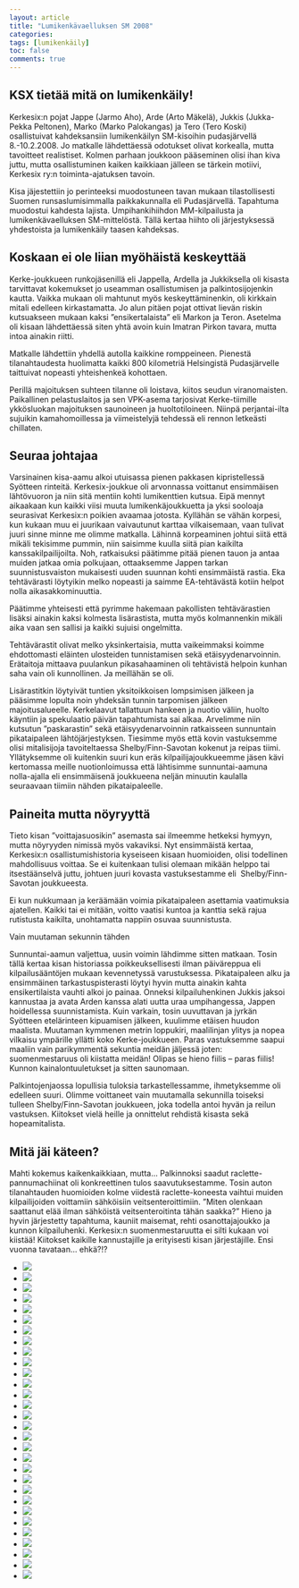 ```yaml
---
layout: article
title: "Lumikenkävaelluksen SM 2008"
categories:
tags: [lumikenkäily]
toc: false
comments: true
---
```


## KSX tietää mitä on lumikenkäily!

Kerkesix:n pojat Jappe (Jarmo Aho), Arde (Arto Mäkelä), Jukkis
(Jukka-Pekka Peltonen), Marko (Marko Palokangas) ja Tero (Tero Koski)
osallistuivat kahdeksansiin lumikenkäilyn SM-kisoihin pudasjärvellä
8.-10.2.2008. Jo matkalle lähdettäessä odotukset olivat korkealla, mutta
tavoitteet realistiset. Kolmen parhaan joukkoon pääseminen olisi ihan
kiva juttu, mutta osallistuminen kaiken kaikkiaan jälleen se tärkein
motiivi, Kerkesix ry:n toiminta-ajatuksen tavoin.

Kisa jäjestettiin jo perinteeksi muodostuneen tavan mukaan
tilastollisesti Suomen runsaslumisimmalla paikkakunnalla eli
Pudasjärvellä. Tapahtuma muodostui kahdesta lajista. Umpihankihiihdon
MM-kilpailusta ja lumikenkävaelluksen SM-mittelöstä. Tällä kertaa hiihto
oli järjestyksessä yhdestoista ja lumikenkäily taasen kahdeksas.

## Koskaan ei ole liian myöhäistä keskeyttää

Kerke-joukkueen runkojäsenillä eli Jappella, Ardella ja Jukkiksella oli
kisasta tarvittavat kokemukset jo useamman osallistumisen ja
palkintosijojenkin kautta. Vaikka mukaan oli mahtunut myös
keskeyttäminenkin, oli kirkkain mitali edelleen kirkastamatta. Jo alun
pitäen pojat ottivat lievän riskin kutsuakseen mukaan kaksi
”ensikertalaista” eli Markon ja Teron. Asetelma oli kisaan lähdettäessä
siten yhtä avoin kuin Imatran Pirkon tavara, mutta intoa ainakin riitti.

Matkalle lähdettiin yhdellä autolla kaikkine romppeineen. Pienestä
tilanahtaudesta huolimatta kaikki 800 kilometriä Helsingistä
Pudasjärvelle taittuivat nopeasti yhteishenkeä kohottaen.

Perillä majoituksen suhteen tilanne oli loistava, kiitos seudun
viranomaisten. Paikallinen pelastuslaitos ja sen VPK-asema tarjosivat
Kerke-tiimille ykkösluokan majoituksen saunoineen ja huoltotiloineen.
Niinpä perjantai-ilta sujuikin kamahomoillessa ja viimeistelyjä tehdessä
eli rennon letkeästi chillaten.

## Seuraa johtajaa

Varsinainen kisa-aamu alkoi utuisassa pienen pakkasen kipristellessä
Syötteen rinteitä. Kerkesix-joukkue oli arvonnassa voittanut ensimmäisen
lähtövuoron ja niin sitä mentiin kohti lumikenttien kutsua. Eipä mennyt
aikaakaan kun kaikki viisi muuta lumikenkäjoukkuetta ja yksi sooloaja
seurasivat Kerkesix:n poikien avaamaa jotosta. Kyllähän se vähän
korpesi, kun kukaan muu ei juurikaan vaivautunut karttaa vilkaisemaan,
vaan tulivat juuri sinne minne me olimme matkalla. Lähinnä korpeaminen
johtui siitä että mikäli tekisimme pummin, niin saisimme kuulla siitä
pian kaikilta kanssakilpailijoilta. Noh, ratkaisuksi päätimme pitää
pienen tauon ja antaa muiden jatkaa omia polkujaan, ottaaksemme Jappen
tarkan suunnistusvaiston mukaisesti uuden suunnan kohti ensimmäistä
rastia. Eka tehtävärasti löytyikin melko nopeasti ja saimme
EA-tehtävästä kotiin helpot nolla aikasakkominuuttia.

Päätimme yhteisesti että pyrimme hakemaan pakollisten tehtävärastien
lisäksi ainakin kaksi kolmesta lisärastista, mutta myös kolmannenkin
mikäli aika vaan sen sallisi ja kaikki sujuisi ongelmitta.

Tehtävärastit olivat melko yksinkertaisia, mutta vaikeimmaksi koimme
ehdottomasti eläinten ulosteiden tunnistamisen sekä etäisyydenarvoinnin.
Erätaitoja mittaava puulankun pikasahaaminen oli tehtävistä helpoin
kunhan saha vain oli kunnollinen. Ja meillähän se oli.

Lisärastitkin löytyivät tuntien yksitoikkoisen lompsimisen jälkeen ja
pääsimme lopulta noin yhdeksän tunnin tarpomisen jälkeen
majoitusalueelle. Kerkelaavut tallattuun hankeen ja nuotio väliin,
huolto käyntiin ja spekulaatio päivän tapahtumista sai alkaa. Arvelimme
niin kutsutun ”paskarastin” sekä etäisyydenarvoinnin ratkaisseen
sunnuntain pikataipaleen lähtöjärjestyksen. Tiesimme myös että kovin
vastuksemme olisi mitalisijoja tavoiteltaessa Shelby/Finn-Savotan
kokenut ja reipas tiimi. Yllätyksemme oli kuitenkin suuri kun eräs
kilpailijajoukkueemme jäsen kävi kertomassa meille nuotionloimussa että
lähtisimme sunnuntai-aamuna nolla-ajalla eli ensimmäisenä joukkueena
neljän minuutin kaulalla seuraavaan tiimiin nähden pikataipaleelle.

## Paineita mutta nöyryyttä

Tieto kisan ”voittajasuosikin” asemasta sai ilmeemme hetkeksi hymyyn,
mutta nöyryyden nimissä myös vakaviksi. Nyt ensimmäistä kertaa,
Kerkesix:n osallistumishistoria kyseiseen kisaan huomioiden, olisi
todellinen mahdollisuus voittaa. Se ei kuitenkaan tulisi olemaan mikään
helppo tai itsestäänselvä juttu, johtuen juuri kovasta vastuksestamme
eli  Shelby/Finn-Savotan joukkueesta.

Ei kun nukkumaan ja keräämään voimia pikataipaleen asettamia vaatimuksia
ajatellen. Kaikki tai ei mitään, voitto vaatisi kuntoa ja kanttia sekä
rajua rutistusta kaikilta, unohtamatta nappiin osuvaa suunnistusta.

Vain muutaman sekunnin tähden

Sunnuntai-aamun valjettua, uusin voimin lähdimme sitten matkaan. Tosin
tällä kertaa kisan historiassa poikkeuksellisesti ilman päiväreppua eli
kilpailusääntöjen mukaan kevennetyssä varustuksessa. Pikataipaleen alku
ja ensimmäinen tarkastuspisterasti löytyi hyvin mutta ainakin kahta
ensikertilaista vauhti alkoi jo painaa. Onneksi kilpailuhenkinen Jukkis
jaksoi kannustaa ja avata Arden kanssa alati uutta uraa umpihangessa,
Jappen hoidellessa suunnistamista. Kuin varkain, tosin uuvuttavan ja
jyrkän Syötteen etelärinteen kipuamisen jälkeen, kuulimme etäisen huudon
maalista. Muutaman kymmenen metrin loppukiri, maalilinjan ylitys ja
nopea vilkaisu ympärille yllätti koko Kerke-joukkueen. Paras vastuksemme
saapui maaliin vain parikymmentä sekuntia meidän jäljessä joten:
suomenmestaruus oli kiistatta meidän! Olipas se hieno fiilis – paras
fiilis! Kunnon kainalontuuletukset ja sitten saunomaan.

Palkintojenjaossa lopullisia tuloksia tarkastellessamme, ihmetyksemme
oli edelleen suuri. Olimme voittaneet vain muutamalla sekunnilla
toiseksi tulleen Shelby/Finn-Savotan joukkueen, joka todella antoi hyvän
ja reilun vastuksen. Kiitokset vielä heille ja onnittelut rehdistä
kisasta sekä hopeamitalista.

## Mitä jäi käteen?

Mahti kokemus kaikenkaikkiaan, mutta... Palkinnoksi saadut
raclette-pannumachiinat oli konkreettinen tulos saavutuksestamme. Tosin
auton tilanahtauden huomioiden kolme viidestä raclette-koneesta vaihtui
muiden kilpailijoiden voittamiin sähköisiin veitsenteroittimiin. ”Miten
olenkaan saattanut elää ilman sähköistä veitsenteroitinta tähän saakka?”
Hieno ja hyvin järjestetty tapahtuma, kauniit maisemat, rehti
osanottajajoukko ja kunnon kilpailuhenki. Kerkesix:n suomenmestaruutta
ei silti kukaan voi kiistää! Kiitokset kaikille kannustajille ja
erityisesti kisan järjestäjille. Ensi vuonna tavataan... ehkä?!?

<div class="th-grid image-gallery" markdown="1">

- [![](/images/lumikenkavaellus-sm-2008/Thumbnails/IMG_108.jpg)](/images/lumikenkavaellus-sm-2008/IMG_108.jpg)
- [![](/images/lumikenkavaellus-sm-2008/Thumbnails/IMG_109.JPG)](/images/lumikenkavaellus-sm-2008/IMG_109.JPG)
- [![](/images/lumikenkavaellus-sm-2008/Thumbnails/IMG_110.jpg)](/images/lumikenkavaellus-sm-2008/IMG_110.jpg)
- [![](/images/lumikenkavaellus-sm-2008/Thumbnails/IMG_208.jpg)](/images/lumikenkavaellus-sm-2008/IMG_208.jpg)
- [![](/images/lumikenkavaellus-sm-2008/Thumbnails/IMG_210.JPG)](/images/lumikenkavaellus-sm-2008/IMG_210.JPG)
- [![](/images/lumikenkavaellus-sm-2008/Thumbnails/IMG_211.JPG)](/images/lumikenkavaellus-sm-2008/IMG_211.JPG)
- [![](/images/lumikenkavaellus-sm-2008/Thumbnails/IMG_212.JPG)](/images/lumikenkavaellus-sm-2008/IMG_212.JPG)
- [![](/images/lumikenkavaellus-sm-2008/Thumbnails/IMG_213.JPG)](/images/lumikenkavaellus-sm-2008/IMG_213.JPG)
- [![](/images/lumikenkavaellus-sm-2008/Thumbnails/IMG_214.JPG)](/images/lumikenkavaellus-sm-2008/IMG_214.JPG)
- [![](/images/lumikenkavaellus-sm-2008/Thumbnails/IMG_215.jpg)](/images/lumikenkavaellus-sm-2008/IMG_215.jpg)
- [![](/images/lumikenkavaellus-sm-2008/Thumbnails/IMG_216.jpg)](/images/lumikenkavaellus-sm-2008/IMG_216.jpg)
- [![](/images/lumikenkavaellus-sm-2008/Thumbnails/IMG_217.jpg)](/images/lumikenkavaellus-sm-2008/IMG_217.jpg)
- [![](/images/lumikenkavaellus-sm-2008/Thumbnails/IMG_218.jpg)](/images/lumikenkavaellus-sm-2008/IMG_218.jpg)
- [![](/images/lumikenkavaellus-sm-2008/Thumbnails/IMG_219.jpg)](/images/lumikenkavaellus-sm-2008/IMG_219.jpg)
- [![](/images/lumikenkavaellus-sm-2008/Thumbnails/IMG_221.jpg)](/images/lumikenkavaellus-sm-2008/IMG_221.jpg)
- [![](/images/lumikenkavaellus-sm-2008/Thumbnails/IMG_222.JPG)](/images/lumikenkavaellus-sm-2008/IMG_222.JPG)
- [![](/images/lumikenkavaellus-sm-2008/Thumbnails/IMG_223.JPG)](/images/lumikenkavaellus-sm-2008/IMG_223.JPG)
- [![](/images/lumikenkavaellus-sm-2008/Thumbnails/IMG_224.jpg)](/images/lumikenkavaellus-sm-2008/IMG_224.jpg)
- [![](/images/lumikenkavaellus-sm-2008/Thumbnails/IMG_225.jpg)](/images/lumikenkavaellus-sm-2008/IMG_225.jpg)
- [![](/images/lumikenkavaellus-sm-2008/Thumbnails/IMG_226.jpg)](/images/lumikenkavaellus-sm-2008/IMG_226.jpg)
- [![](/images/lumikenkavaellus-sm-2008/Thumbnails/IMG_227.jpg)](/images/lumikenkavaellus-sm-2008/IMG_227.jpg)
- [![](/images/lumikenkavaellus-sm-2008/Thumbnails/IMG_228.jpg)](/images/lumikenkavaellus-sm-2008/IMG_228.jpg)
- [![](/images/lumikenkavaellus-sm-2008/Thumbnails/IMG_229.jpg)](/images/lumikenkavaellus-sm-2008/IMG_229.jpg)
- [![](/images/lumikenkavaellus-sm-2008/Thumbnails/IMG_230.jpg)](/images/lumikenkavaellus-sm-2008/IMG_230.jpg)
- [![](/images/lumikenkavaellus-sm-2008/Thumbnails/IMG_508.JPG)](/images/lumikenkavaellus-sm-2008/IMG_508.JPG)
- [![](/images/lumikenkavaellus-sm-2008/Thumbnails/IMG_608.jpg)](/images/lumikenkavaellus-sm-2008/IMG_608.jpg)
- [![](/images/lumikenkavaellus-sm-2008/Thumbnails/IMG_708.jpg)](/images/lumikenkavaellus-sm-2008/IMG_708.jpg)
- [![](/images/lumikenkavaellus-sm-2008/Thumbnails/IMG_709.jpg)](/images/lumikenkavaellus-sm-2008/IMG_709.jpg)
- [![](/images/lumikenkavaellus-sm-2008/Thumbnails/IMG_710.jpg)](/images/lumikenkavaellus-sm-2008/IMG_710.jpg)
- [![](/images/lumikenkavaellus-sm-2008/Thumbnails/IMG_901.JPG)](/images/lumikenkavaellus-sm-2008/IMG_901.JPG)

</div>

